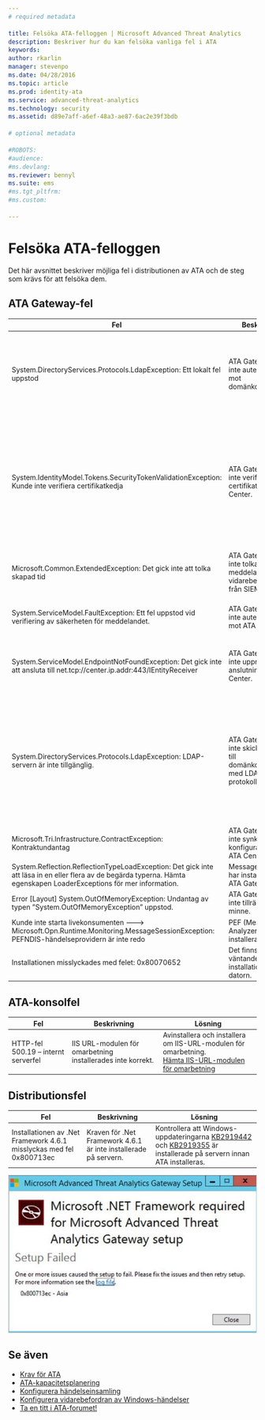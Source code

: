 ```yaml
---
# required metadata

title: Felsöka ATA-felloggen | Microsoft Advanced Threat Analytics
description: Beskriver hur du kan felsöka vanliga fel i ATA 
keywords:
author: rkarlin
manager: stevenpo
ms.date: 04/28/2016
ms.topic: article
ms.prod: identity-ata
ms.service: advanced-threat-analytics
ms.technology: security
ms.assetid: d89e7aff-a6ef-48a3-ae87-6ac2e39f3bdb

# optional metadata

#ROBOTS:
#audience:
#ms.devlang:
ms.reviewer: bennyl
ms.suite: ems
#ms.tgt_pltfrm:
#ms.custom:

---
```


# Felsöka ATA-felloggen
Det här avsnittet beskriver möjliga fel i distributionen av ATA och de steg som krävs för att felsöka dem.
## ATA Gateway-fel
|Fel|Beskrivning|Lösning|
|-------------|----------|---------|
|System.DirectoryServices.Protocols.LdapException: Ett lokalt fel uppstod|ATA Gateway kunde inte autentiseras mot domänkontrollanten.|1. Bekräfta att domänkontrollantens DNS-post har konfigurerats korrekt i DNS-servern. <br>2. Kontrollera att tiden för ATA Gateway har synkroniserats med tiden för domänkontrollanten.|
|System.IdentityModel.Tokens.SecurityTokenValidationException: Kunde inte verifiera certifikatkedja|ATA Gateway kunde inte verifiera certifikatet för ATA Center.|1. Kontrollera att certifikatet från rotcertifikatutfärdaren har installerats i certifikatarkivet för betrodd certifikatutfärdare på ATA Gateway. <br>2. Verifiera att listan över återkallade certifikat (CRL) är tillgänglig och att det går att utföra verifiering av certifikatåterkallning.|
|Microsoft.Common.ExtendedException: Det gick inte att tolka skapad tid|ATA Gateway kunde inte tolka syslog-meddelanden som vidarebefordrades från SIEM.|Kontrollera att SIEM har konfigurerats för att vidarebefordra meddelandena i något av de format som stöds av ATA.|
|System.ServiceModel.FaultException: Ett fel uppstod vid verifiering av säkerheten för meddelandet.|ATA Gateway kunde inte autentiseras mot ATA Center.|Kontrollera att tiden för ATA Gateway har synkroniserats med tiden för ATA Center.|
|System.ServiceModel.EndpointNotFoundException: Det gick inte att ansluta till net.tcp://center.ip.addr:443/IEntityReceiver|ATA Gateway kunde inte upprätta en anslutning till ATA Center.|Kontrollera att nätverksinställningarna är korrekta och att nätverksanslutningen mellan ATA Gateway och ATA Center är aktiv.|
|System.DirectoryServices.Protocols.LdapException: LDAP-servern är inte tillgänglig.|ATA Gateway kunde inte skicka en fråga till domänkontrollanten med LDAP-protokollet.|1. Kontrollera att användarkontot som används av ATA för att ansluta till Active Directory-domänen har läsbehörighet för alla objekt i Active Directory-trädet. <br>2. Kontrollera att domänkontrollanten inte är i strikt läge för att förhindra LDAP-frågor från det användarkonto som används av ATA.|
|Microsoft.Tri.Infrastructure.ContractException: Kontraktundantag|ATA Gateway kunde inte synkronisera konfigurationen från ATA Center.|Slutför konfigurationen av ATA Gateway i ATA-konsolen.|
|System.Reflection.ReflectionTypeLoadException: Det gick inte att läsa in en eller flera av de begärda typerna. Hämta egenskapen LoaderExceptions för mer information.|Message Analyzer har installerats på ATA Gateway.| Avinstallera Message Analyzer.|
|Error [Layout] System.OutOfMemoryException: Undantag av typen ”System.OutOfMemoryException” uppstod.|ATA Gateway har inte tillräckligt med minne.|Öka mängden minne på domänkontrollanten.|
|Kunde inte starta livekonsumenten  ---> Microsoft.Opn.Runtime.Monitoring.MessageSessionException: PEFNDIS-händelseprovidern är inte redo|PEF (Message Analyzer) har inte installerats korrekt.|Kontakta supporten för en lösning.|
|Installationen misslyckades med felet: 0x80070652|Det finns andra väntande installationer på datorn.|Vänta tills de andra installationerna har slutförts och starta om datorn vid behov.|

## ATA-konsolfel
|Fel|Beskrivning|Lösning|
|-------------|----------|---------|
|HTTP-fel 500.19 – internt serverfel|IIS URL-modulen för omarbetning installerades inte korrekt.|Avinstallera och installera om IIS-URL-modulen för omarbetning.<br>[Hämta IIS-URL-modulen för omarbetning](http://go.microsoft.com/fwlink/?LinkID=615137)|

## Distributionsfel
|Fel|Beskrivning|Lösning|
|-------------|----------|---------|
|Installationen av .Net Framework 4.6.1 misslyckas med fel 0x800713ec|Kraven för .Net Framework 4.6.1 är inte installerade på servern. |Kontrollera att Windows-uppdateringarna [KB2919442](https://www.microsoft.com/en-us/download/details.aspx?id=42135) och [KB2919355](https://support.microsoft.com/en-us/kb/2919355) är installerade på servern innan ATA installeras.|

![Bild för ATA .NET-installationsfel](media/netinstallerror.png)


## Se även
- [Krav för ATA](/advanced-threat-analytics/plan-design/ata-prerequisites)
- [ATA-kapacitetsplanering](/advanced-threat-analytics/plan-design/ata-capacity-planning)
- [Konfigurera händelseinsamling](/advanced-threat-analytics/deploy-use/configure-event-collection)
- [Konfigurera vidarebefordran av Windows-händelser](/advanced-threat-analytics/deploy-use/configure-event-collection#ATA_event_WEF)
- [Ta en titt i ATA-forumet!](https://social.technet.microsoft.com/Forums/security/en-US/home?forum=mata)


<!--HONumber=May16_HO4-->


